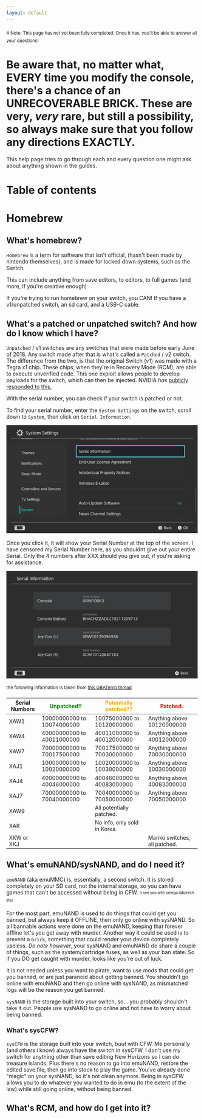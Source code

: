 ```yaml
---
layout: default
---
```


<sub># Note:
This page has not yet been fully completed. Once it has, you'll be able to answer all your questions!</sub>

# **Be aware that, no matter what, EVERY time you modify the console, there's a chance of an UNRECOVERABLE BRICK.** These are very, *very* rare, but still a possibility, so always make sure that you follow any directions EXACTLY.

This help page tries to go through each and every question one might ask about anything shown in the guides.

# Table of contents

# Homebrew
## What's homebrew?

`Homebrew` is a term for software that isn't official, (hasn't been made by nintendo themselves), and is made for locked down systems, such as the Switch.

This can include anything from save editors, to editors, to full games (and more, if you're creative enough)

If you're trying to run homebrew on your switch, you CAN! If you have a v1/unpatched switch, an sd card, and a USB-C cable.

## What's a patched or unpatched switch? And how do I know which I have?
`Unpatched` / v1 switches are any switches that were made before early June of 2018. Any switch made after that is what's called a `Patched` / v2 switch. The difference from the two, is that the original Switch (v1) was made with a Tegra x1 chip. These chips, when they're in Recovery Mode (RCM), are able to execute unverified code. This one exploit allows people to develop payloads for the switch, which can then be injected. NVIDIA *has* [publicly responded to this.](https://nvidia.custhelp.com/app/answers/detail/a_id/4660/~/security-notice%3A-nvidia-tegra-rcm-vulnerability)

With the serial number, you can check if your switch is patched or not.

To find your serial number, enter the `System Settings` on the switch, scroll down to `System`, then click on `Serial Information`.
<p align="center">
  <img src="./assets/images/SerialInformation1.jpg" alt="Serial Info"/>
</p>

Once you click it, it will show your Serial Number at the top of the screen. I have censored my Serial Number here, as you shouldnt give out your entire Serial. Only the 4 numbers after XXX should you give out, if you're asking for assistance.
<p align="center">
  <img src="./assets/images/SerialInformation2.jpg" alt="Serial Info"/>
</p>


<sup>the following information is taken from [this GBATemp thread](https://gbatemp.net/threads/switch-informations-by-serial-number-read-the-first-post-before-asking-questions.481215/)</sub>

| Serial Numbers | <span style="color:green">Unpatched!!</span>                | <span style="color:orange">Potentially patched??</span>        | <span style="color:red">Patched.</span>                      |
|----------------|----------------------------|------------------------------|-------------------------------|
| XAW1           | 10000000000 to 10074000000 | 10075000000 to 10120000000   | Anything above 10120000000    |
| XAW4           | 40000000000 to 40011000000 | 40011000000 to 40012000000   | Anything above 40012000000    |
| XAW7           | 70000000000 to 70017500000 | 70017500000 to 70030000000   | Anything above 70030000000    |
| XAJ1           | 10000000000 to 10020000000 | 10020000000 to 10030000000   | Anything above 10030000000    |
| XAJ4           | 40000000000 to 40046000000 | 40046000000 to 40083000000   | Anything above 40083000000    |
| XAJ7           | 70000000000 to 70040000000 | 70040000000 to 70050000000   | Anything above 70050000000    |
| XAW9           |                            | All potentially patched.     |                               |
| XAK            |                            | No info, only sold in Korea. |                               |
| XKW or XKJ     |                            |                              | Mariko switches, all patched. |

## What's emuNAND/sysNAND, and do I need it?
`emuNAND` (aka emuMMC) is, essentially, a second switch. It is stored completely on your SD card, not the internal storage, so you can have games that can't be accessed without being in CFW. <sub><sup>(i see you with omega labyrinth life)</sup></sub>

For the most part, emuNAND is used to do things that could get you banned, but always keep it OFFLINE, then only go online with sysNAND. So all bannable actions were done on the emuNAND, keeping that forever offline let's you get away with murder. Another way it could be used is to prevent a `brick`, something that could render your device completely useless. *Do note however*, your sysNAND and emuNAND do share a couple of things, such as the system/cartridge fuses, as well as your ban state. So if you DO get caught with murder, looks like you're out of luck.

It is not needed unless you want to pirate, want to use mods that could get you banned, or are just paranoid about getting banned. You shouldn't go online with emuNAND and then go online with sysNAND, as mismatched logs will be the reason you get banned.

`sysNAND` is the storage built into your switch, so... you probably shouldn't take it out. People use sysNAND to go online and not have to worry about being banned.

### What's sysCFW?
`sysCFW` is the storage built into your switch, *buut* with CFW. Me personally (and others i know) always have the switch in sysCFW. I don't use my switch for anything other than save editing New Horizons so I can do treasure islands. Plus there's no reason to go into emuNAND, restore the edited save file, then go into stock to play the game. You've already done "magic" on your sysNAND, so it's not clean anymore. Being in sysCFW allows you to do whatever you wanted to do in emu (to the extent of the law) while still going online, without being banned.

## What's RCM, and how do I get into it?